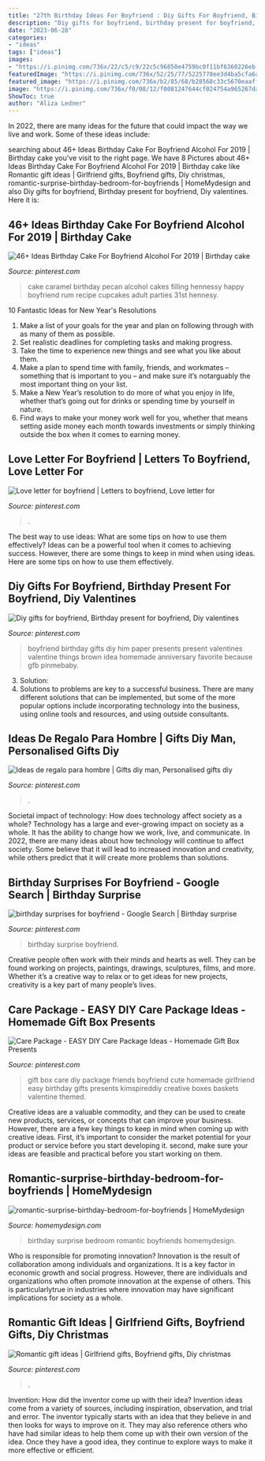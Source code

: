 ```yaml
---
title: "27th Birthday Ideas For Boyfriend : Diy Gifts For Boyfriend, Birthday Present For Boyfriend, Diy Valentines"
description: "Diy gifts for boyfriend, birthday present for boyfriend, diy valentines"
date: "2023-06-28"
categories:
- "ideas"
tags: ["ideas"]
images:
- "https://i.pinimg.com/736x/22/c5/c9/22c5c96850e4759bc0f11bf6360226eb.jpg"
featuredImage: "https://i.pinimg.com/736x/52/25/77/5225778ee3d4ba5cfa6a5fc6cbf8f292.jpg"
featured_image: "https://i.pinimg.com/736x/b2/85/68/b28568c33c5670eaaff5043dad455578.jpg"
image: "https://i.pinimg.com/736x/f0/08/12/f0081247644cf024754a965267da170b.jpg"
ShowToc: true
author: "Aliza Ledner"
---
```



In 2022, there are many ideas for the future that could impact the way we live and work. Some of these ideas include:

	

		
searching about 46+ Ideas Birthday Cake For Boyfriend Alcohol For 2019 | Birthday cake you've visit to the right page. We have 8 Pictures about 46+ Ideas Birthday Cake For Boyfriend Alcohol For 2019 | Birthday cake like Romantic gift ideas | Girlfriend gifts, Boyfriend gifts, Diy christmas, romantic-surprise-birthday-bedroom-for-boyfriends | HomeMydesign and also Diy gifts for boyfriend, Birthday present for boyfriend, Diy valentines. Here it is:
		
    
## 46+ Ideas Birthday Cake For Boyfriend Alcohol For 2019 | Birthday Cake

<img loading=lazy src="https://i.pinimg.com/736x/f0/08/12/f0081247644cf024754a965267da170b.jpg" onerror="this.onerror=null;this.src='https://tse4.mm.bing.net/th?id=OIP.XqO_Q2UN4awlNUvMVwZdgwAAAA&amp;pid=15.1';" alt="46+ Ideas Birthday Cake For Boyfriend Alcohol For 2019 | Birthday cake">

_Source: pinterest.com_

>cake caramel birthday pecan alcohol cakes filling hennessy happy boyfriend rum recipe cupcakes adult parties 31st hennesy. 

	

10 Fantastic Ideas for New Year's Resolutions
1. Make a list of your goals for the year and plan on following through with as many of them as possible. 
2. Set realistic deadlines for completing tasks and making progress. 
3. Take the time to experience new things and see what you like about them. 
4. Make a plan to spend time with family, friends, and workmates – something that is important to you – and make sure it’s notarguably the most important thing on your list. 
5. Make a New Year’s resolution to do more of what you enjoy in life, whether that’s going out for drinks or spending time by yourself in nature. 
6. Find ways to make your money work well for you, whether that means setting aside money each month towards investments or simply thinking outside the box when it comes to earning money.

    
## Love Letter For Boyfriend | Letters To Boyfriend, Love Letter For

<img loading=lazy src="https://i.pinimg.com/736x/a4/ca/b1/a4cab1640c83c10f29afaca396635b24.jpg" onerror="this.onerror=null;this.src='https://tse2.mm.bing.net/th?id=OIP.LfqgnGM9njTB8dhw9KKtnQHaNK&amp;pid=15.1';" alt="Love letter for boyfriend | Letters to boyfriend, Love letter for">

_Source: pinterest.com_

>. 

	

The best way to use ideas: What are some tips on how to use them effectively?
Ideas can be a powerful tool when it comes to achieving success. However, there are some things to keep in mind when using ideas. Here are some tips on how to use them effectively.

    
## Diy Gifts For Boyfriend, Birthday Present For Boyfriend, Diy Valentines

<img loading=lazy src="https://i.pinimg.com/736x/97/b4/c8/97b4c83f07f8a8a56be75f3a30b6a167--boyfriend-birthday-cute-valentines-day-ideas-for-boyfriend.jpg" onerror="this.onerror=null;this.src='https://tse4.mm.bing.net/th?id=OIP.oZRYaiKM86mwUNSuIHEqAAHaJ3&amp;pid=15.1';" alt="Diy gifts for boyfriend, Birthday present for boyfriend, Diy valentines">

_Source: pinterest.com_

>boyfriend birthday gifts diy him paper presents present valentines valentine things brown idea homemade anniversary favorite because gfb pinmebaby. 

	

3. Solution:
3. Solutions to problems are key to a successful business. There are many different solutions that can be implemented, but some of the more popular options include incorporating technology into the business, using online tools and resources, and using outside consultants.

    
## Ideas De Regalo Para Hombre | Gifts Diy Man, Personalised Gifts Diy

<img loading=lazy src="https://i.pinimg.com/736x/b2/85/68/b28568c33c5670eaaff5043dad455578.jpg" onerror="this.onerror=null;this.src='https://tse3.mm.bing.net/th?id=OIP.FaTO1b1rRGgaD5MUtrJfCwHaJ3&amp;pid=15.1';" alt="Ideas de regalo para hombre | Gifts diy man, Personalised gifts diy">

_Source: pinterest.com_

>. 

	

Societal impact of technology: How does technology affect society as a whole?
Technology has a large and ever-growing impact on society as a whole. It has the ability to change how we work, live, and communicate. In 2022, there are many ideas about how technology will continue to affect society. Some believe that it will lead to increased innovation and creativity, while others predict that it will create more problems than solutions.

    
## Birthday Surprises For Boyfriend - Google Search | Birthday Surprise

<img loading=lazy src="https://i.pinimg.com/736x/ad/af/8f/adaf8f4926a2404022ff91e4eb7ed8f1--birthday-surprise-boyfriend-birthday-ideas-for-boyfriend.jpg" onerror="this.onerror=null;this.src='https://tse3.mm.bing.net/th?id=OIP.hNNTIK3yVL8qtR_HkeJRYQHaJ3&amp;pid=15.1';" alt="birthday surprises for boyfriend - Google Search | Birthday surprise">

_Source: pinterest.com_

>birthday surprise boyfriend. 

	

Creative people often work with their minds and hearts as well. They can be found working on projects, paintings, drawings, sculptures, films, and more. Whether it’s a creative way to relax or to get ideas for new projects, creativity is a key part of many people’s lives.

    
## Care Package - EASY DIY Care Package Ideas - Homemade Gift Box Presents

<img loading=lazy src="https://i.pinimg.com/736x/52/25/77/5225778ee3d4ba5cfa6a5fc6cbf8f292.jpg" onerror="this.onerror=null;this.src='https://tse1.mm.bing.net/th?id=OIP.6kI0vWn5H9dUEjh2948XGgHaNM&amp;pid=15.1';" alt="Care Package - EASY DIY Care Package Ideas - Homemade Gift Box Presents">

_Source: pinterest.com_

>gift box care diy package friends boyfriend cute homemade girlfriend easy birthday gifts presents kimspireddiy creative boxes baskets valentine themed. 

	

Creative ideas are a valuable commodity, and they can be used to create new products, services, or concepts that can improve your business. However, there are a few key things to keep in mind when coming up with creative ideas. First, it’s important to consider the market potential for your product or service before you start developing it. second, make sure your ideas are feasible and practical before you start working on them.

    
## Romantic-surprise-birthday-bedroom-for-boyfriends | HomeMydesign

<img loading=lazy src="https://homemydesign.com/wp-content/uploads/2020/06/romantic-surprise-birthday-bedroom-for-boyfriends.jpg" onerror="this.onerror=null;this.src='https://tse2.mm.bing.net/th?id=OIP.8u0wEjNaeAJrxn3V1mwLUQHaJ4&amp;pid=15.1';" alt="romantic-surprise-birthday-bedroom-for-boyfriends | HomeMydesign">

_Source: homemydesign.com_

>birthday surprise bedroom romantic boyfriends homemydesign. 

	

Who is responsible for promoting innovation?
Innovation is the result of collaboration among individuals and organizations. It is a key factor in economic growth and social progress. However, there are individuals and organizations who often promote innovation at the expense of others. This is particularlytrue in industries where innovation may have significant implications for society as a whole.

    
## Romantic Gift Ideas | Girlfriend Gifts, Boyfriend Gifts, Diy Christmas

<img loading=lazy src="https://i.pinimg.com/736x/22/c5/c9/22c5c96850e4759bc0f11bf6360226eb.jpg" onerror="this.onerror=null;this.src='https://tse3.mm.bing.net/th?id=OIP.V5UghlxxCt7qDnG6vYIttwHaJ4&amp;pid=15.1';" alt="Romantic gift ideas | Girlfriend gifts, Boyfriend gifts, Diy christmas">

_Source: pinterest.com_

>. 

	

Invention: How did the inventor come up with their idea?
Invention ideas come from a variety of sources, including inspiration, observation, and trial and error. The inventor typically starts with an idea that they believe in and then looks for ways to improve on it. They may also reference others who have had similar ideas to help them come up with their own version of the idea. Once they have a good idea, they continue to explore ways to make it more effective or efficient.

